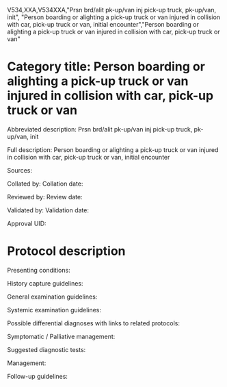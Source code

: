 V534,XXA,V534XXA,"Prsn brd/alit pk-up/van inj pick-up truck, pk-up/van, init", "Person boarding or alighting a pick-up truck or van injured in collision with car, pick-up truck or van, initial encounter","Person boarding or alighting a pick-up truck or van injured in collision with car, pick-up truck or van"
# Category title: Person boarding or alighting a pick-up truck or van injured in collision with car, pick-up truck or van

Abbreviated description: Prsn brd/alit pk-up/van inj pick-up truck, pk-up/van, init

Full description: Person boarding or alighting a pick-up truck or van injured in collision with car, pick-up truck or van, initial encounter

Sources:

Collated by:
Collation date:

Reviewed by:
Review date:

Validated by:
Validation date:

Approval UID:

# Protocol description

Presenting conditions:

History capture guidelines:

General examination guidelines:

Systemic examination guidelines:

Possible differential diagnoses with links to related protocols:

Symptomatic / Palliative management:

Suggested diagnostic tests:

Management:

Follow-up guidelines:
